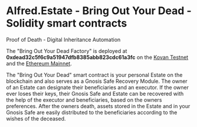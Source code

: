 # Alfred.Estate - Bring Out Your Dead - Solidity smart contracts

Proof of Death - Digital Inheritance Automation

The "Bring Out Your Dead Factory" is deployed at **0xdead32c5f6c9a51947dfb8385abb823cdc61a3fc** on the [Kovan Testnet](https://kovan.etherscan.io/address/0xdead32c5f6c9a51947dfb8385abb823cdc61a3fc) and the [Ethereum Mainnet](https://etherscan.io/address/0xdead32c5f6c9a51947dfb8385abb823cdc61a3fc).

The "Bring Out Your Dead" smart contract is your personal Estate on the blockchain and also serves as a Gnosis Safe Recovery Module.  The owner of an Estate can designate their beneficiaries and an executor.  If the owner ever loses their keys, their Gnosis Safe and Estate can be recovered with the help of the executor and beneficiaries, based on the owners preferences.  After the owners death, assets stored in the Estate and in your Gnosis Safe are easily distributed to the beneficiaries according to the wishes of the deceased.

